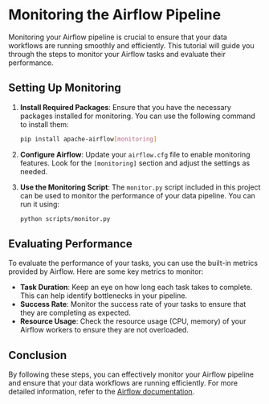 # Monitoring the Airflow Pipeline

Monitoring your Airflow pipeline is crucial to ensure that your data workflows are running smoothly and efficiently. This tutorial will guide you through the steps to monitor your Airflow tasks and evaluate their performance.

## Setting Up Monitoring
 
1. **Install Required Packages**: Ensure that you have the necessary packages installed for monitoring. You can use the following command to install them:

   ```bash
   pip install apache-airflow[monitoring]
   ```

2. **Configure Airflow**: Update your `airflow.cfg` file to enable monitoring features. Look for the `[monitoring]` section and adjust the settings as needed.

3. **Use the Monitoring Script**: The `monitor.py` script included in this project can be used to monitor the performance of your data pipeline. You can run it using:

   ```bash
   python scripts/monitor.py
   ```

## Evaluating Performance

To evaluate the performance of your tasks, you can use the built-in metrics provided by Airflow. Here are some key metrics to monitor:

- **Task Duration**: Keep an eye on how long each task takes to complete. This can help identify bottlenecks in your pipeline.
- **Success Rate**: Monitor the success rate of your tasks to ensure that they are completing as expected.
- **Resource Usage**: Check the resource usage (CPU, memory) of your Airflow workers to ensure they are not overloaded.

## Conclusion

By following these steps, you can effectively monitor your Airflow pipeline and ensure that your data workflows are running efficiently. For more detailed information, refer to the [Airflow documentation](https://airflow.apache.org/docs/).